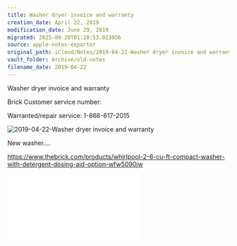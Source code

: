 ```yaml
---
title: Washer dryer invoice and warranty
creation_date: April 22, 2019
modification_date: June 29, 2019
migrated: 2025-09-20T01:28:53.023056
source: apple-notes-exporter
original_path: iCloud/Notes/2019-04-22-Washer dryer invoice and warranty.md
vault_folder: Archive/old-notes
filename_date: 2019-04-22
---
```



Washer dryer invoice and warranty 

Brick Customer service number:

Warranted/repair service:
1-866-617-2015

![2019-04-22-Washer dryer invoice and warranty](images/2019-04-22-Washer%20dryer%20invoice%20and%20warranty.jpeg)

New washer....

https://www.thebrick.com/products/whirlpool-2-6-cu-ft-compact-washer-with-detergent-dosing-aid-option-wfw5090jw


![Washer-dryer-invoice-and-warranty-0-Scanned-Documents.pdf](attachments/Washer-dryer-invoice-and-warranty-0-Scanned-Documents.pdf)